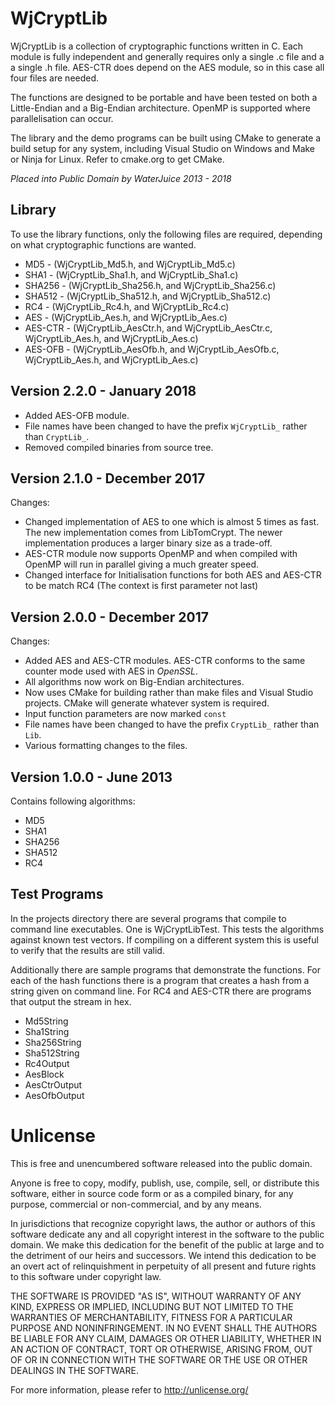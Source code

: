 WjCryptLib
==========

WjCryptLib is a collection of cryptographic functions written in C. Each
module is fully independent and generally requires only a single .c file
and a a single .h file. AES-CTR does depend on the AES module, so in this
case all four files are needed.

The functions are designed to be portable and have been tested on both
a Little-Endian and a Big-Endian architecture. OpenMP is supported where
parallelisation can occur. 

The library and the demo programs can be built using CMake to generate
a build setup for any system, including Visual Studio on Windows and
Make or Ninja for Linux. Refer to cmake.org to get CMake.

*Placed into Public Domain by WaterJuice 2013 - 2018*

Library
-------

To use the library functions, only the following files are required,
depending on what cryptographic functions are wanted.

* MD5 - (WjCryptLib_Md5.h, and WjCryptLib_Md5.c)
* SHA1 - (WjCryptLib_Sha1.h, and WjCryptLib_Sha1.c)
* SHA256 - (WjCryptLib_Sha256.h, and WjCryptLib_Sha256.c)
* SHA512 - (WjCryptLib_Sha512.h, and WjCryptLib_Sha512.c)
* RC4 - (WjCryptLib_Rc4.h, and WjCryptLib_Rc4.c)
* AES - (WjCryptLib_Aes.h, and WjCryptLib_Aes.c)
* AES-CTR - (WjCryptLib_AesCtr.h, and WjCryptLib_AesCtr.c, WjCryptLib_Aes.h,
  and WjCryptLib_Aes.c)
* AES-OFB - (WjCryptLib_AesOfb.h, and WjCryptLib_AesOfb.c, WjCryptLib_Aes.h,
  and WjCryptLib_Aes.c)


Version 2.2.0 - January 2018
------------

* Added AES-OFB module.
* File names have been changed to have the prefix `WjCryptLib_` rather
than `CryptLib_`.
* Removed compiled binaries from source tree.

Version 2.1.0 - December 2017
-----------------------------

Changes:

* Changed implementation of AES to one which is almost 5 times as fast.
The new implementation comes from LibTomCrypt. The newer implementation
produces a larger binary size as a trade-off.
* AES-CTR module now supports OpenMP and when compiled with OpenMP will
run in parallel giving a much greater speed.
* Changed interface for Initialisation functions for both AES and AES-CTR
to be match RC4 (The context is first parameter not last)

Version 2.0.0 - December 2017
-----------------------------

Changes:

* Added AES and AES-CTR modules. AES-CTR conforms to the same counter
mode used with AES in *OpenSSL*.
* All algorithms now work on Big-Endian architectures.
* Now uses CMake for building rather than make files and Visual Studio
projects. CMake will generate whatever system is required.
* Input function parameters are now marked `const`
* File names have been changed to have the prefix `CryptLib_` rather
than `Lib`.
* Various formatting changes to the files.

Version 1.0.0 - June 2013
-------------------------

Contains following algorithms:

* MD5
* SHA1
* SHA256
* SHA512
* RC4

Test Programs
-------------

In the projects directory there are several programs that compile to
command line executables. One is WjCryptLibTest. This tests the algorithms
against known test vectors. If compiling on a different system this
is useful to verify that the results are still valid.

Additionally there are sample programs that demonstrate the functions. For
each of the hash functions there is a program that creates a hash from a
string given on command line. For RC4 and AES-CTR there are programs that
output the stream in hex.

* Md5String
* Sha1String
* Sha256String
* Sha512String
* Rc4Output
* AesBlock
* AesCtrOutput
* AesOfbOutput

Unlicense
=========

This is free and unencumbered software released into the public domain.

Anyone is free to copy, modify, publish, use, compile, sell, or
distribute this software, either in source code form or as a compiled
binary, for any purpose, commercial or non-commercial, and by any
means.

In jurisdictions that recognize copyright laws, the author or authors
of this software dedicate any and all copyright interest in the
software to the public domain. We make this dedication for the benefit
of the public at large and to the detriment of our heirs and
successors. We intend this dedication to be an overt act of
relinquishment in perpetuity of all present and future rights to this
software under copyright law.

THE SOFTWARE IS PROVIDED "AS IS", WITHOUT WARRANTY OF ANY KIND,
EXPRESS OR IMPLIED, INCLUDING BUT NOT LIMITED TO THE WARRANTIES OF
MERCHANTABILITY, FITNESS FOR A PARTICULAR PURPOSE AND NONINFRINGEMENT.
IN NO EVENT SHALL THE AUTHORS BE LIABLE FOR ANY CLAIM, DAMAGES OR
OTHER LIABILITY, WHETHER IN AN ACTION OF CONTRACT, TORT OR OTHERWISE,
ARISING FROM, OUT OF OR IN CONNECTION WITH THE SOFTWARE OR THE USE OR
OTHER DEALINGS IN THE SOFTWARE.

For more information, please refer to <http://unlicense.org/>

